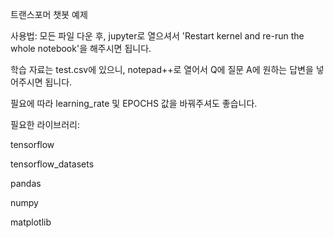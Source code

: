트랜스포머 챗봇 예제


사용법:
모든 파일 다운 후, jupyter로 열으셔서 'Restart kernel and re-run the whole notebook'을 해주시면 됩니다.

학습 자료는 test.csv에 있으니, notepad++로 열어서 Q에 질문 A에 원하는 답변을 넣어주시면 됩니다.

필요에 따라 learning_rate 및 EPOCHS 값을 바꿔주셔도 좋습니다.


필요한 라이브러리:

tensorflow

tensorflow_datasets

pandas

numpy

matplotlib
